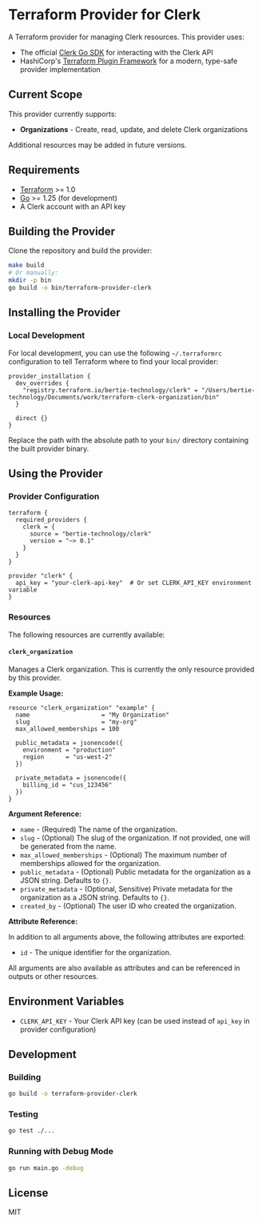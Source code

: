 # Terraform Provider for Clerk

A Terraform provider for managing Clerk resources. This provider uses:

- The official [Clerk Go SDK](https://github.com/clerk/clerk-sdk-go) for interacting with the Clerk API
- HashiCorp's [Terraform Plugin Framework](https://developer.hashicorp.com/terraform/plugin/framework) for a modern, type-safe provider implementation

## Current Scope

This provider currently supports:

- **Organizations** - Create, read, update, and delete Clerk organizations

Additional resources may be added in future versions.

## Requirements

- [Terraform](https://www.terraform.io/downloads.html) >= 1.0
- [Go](https://golang.org/doc/install) >= 1.25 (for development)
- A Clerk account with an API key

## Building the Provider

Clone the repository and build the provider:

```bash
make build
# Or manually:
mkdir -p bin
go build -o bin/terraform-provider-clerk
```

## Installing the Provider

### Local Development

For local development, you can use the following `~/.terraformrc` configuration to tell Terraform where to find your local provider:

```hcl
provider_installation {
  dev_overrides {
    "registry.terraform.io/bertie-technology/clerk" = "/Users/bertie-technology/Documents/work/terraform-clerk-organization/bin"
  }

  direct {}
}
```

Replace the path with the absolute path to your `bin/` directory containing the built provider binary.

## Using the Provider

### Provider Configuration

```hcl
terraform {
  required_providers {
    clerk = {
      source = "bertie-technology/clerk"
      version = "~> 0.1"
    }
  }
}

provider "clerk" {
  api_key = "your-clerk-api-key"  # Or set CLERK_API_KEY environment variable
}
```

### Resources

The following resources are currently available:

#### `clerk_organization`

Manages a Clerk organization. This is currently the only resource provided by this provider.

**Example Usage:**

```hcl
resource "clerk_organization" "example" {
  name                    = "My Organization"
  slug                    = "my-org"
  max_allowed_memberships = 100

  public_metadata = jsonencode({
    environment = "production"
    region      = "us-west-2"
  })

  private_metadata = jsonencode({
    billing_id = "cus_123456"
  })
}
```

**Argument Reference:**

- `name` - (Required) The name of the organization.
- `slug` - (Optional) The slug of the organization. If not provided, one will be generated from the name.
- `max_allowed_memberships` - (Optional) The maximum number of memberships allowed for the organization.
- `public_metadata` - (Optional) Public metadata for the organization as a JSON string. Defaults to `{}`.
- `private_metadata` - (Optional, Sensitive) Private metadata for the organization as a JSON string. Defaults to `{}`.
- `created_by` - (Optional) The user ID who created the organization.

**Attribute Reference:**

In addition to all arguments above, the following attributes are exported:

- `id` - The unique identifier for the organization.

All arguments are also available as attributes and can be referenced in outputs or other resources.

## Environment Variables

- `CLERK_API_KEY` - Your Clerk API key (can be used instead of `api_key` in provider configuration)

## Development

### Building

```bash
go build -o terraform-provider-clerk
```

### Testing

```bash
go test ./...
```

### Running with Debug Mode

```bash
go run main.go -debug
```

## License

MIT
